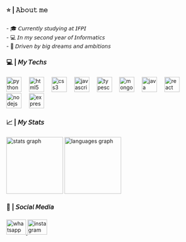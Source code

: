 <h3 align="left">⭐ | 𝙰𝚋𝚘𝚞𝚝 𝚖𝚎</h3>

###

<p align="left">- 🎓 𝘊𝘶𝘳𝘳𝘦𝘯𝘵𝘭𝘺 𝘴𝘵𝘶𝘥𝘺𝘪𝘯𝘨 𝘢𝘵 𝘐𝘍𝘗𝘐<br>- 💻 𝘐𝘯 𝘮𝘺 𝘴𝘦𝘤𝘰𝘯𝘥 𝘺𝘦𝘢𝘳 𝘰𝘧 𝘐𝘯𝘧𝘰𝘳𝘮𝘢𝘵𝘪𝘤𝘴<br>- 🌟 𝘋𝘳𝘪𝘷𝘦𝘯 𝘣𝘺 𝘣𝘪𝘨 𝘥𝘳𝘦𝘢𝘮𝘴 𝘢𝘯𝘥 𝘢𝘮𝘣𝘪𝘵𝘪𝘰𝘯𝘴</p>

###

<h3 align="left">💻 | 𝘔𝘺 𝘛𝘦𝘤𝘩𝘴</h3>

###

<div align="left">
  <img src="https://skillicons.dev/icons?i=py" height="40" alt="python logo"  />
  <img width="12" />
  <img src="https://skillicons.dev/icons?i=html" height="40" alt="html5 logo"  />
  <img width="12" />
  <img src="https://skillicons.dev/icons?i=css" height="40" alt="css3 logo"  />
  <img width="12" />
  <img src="https://skillicons.dev/icons?i=js" height="40" alt="javascript logo"  />
  <img width="12" />
  <img src="https://skillicons.dev/icons?i=ts" height="40" alt="typescript logo"  />
  <img width="12" />
  <img src="https://skillicons.dev/icons?i=mongodb" height="40" alt="mongodb logo"  />
  <img width="12" />
  <img src="https://skillicons.dev/icons?i=java" height="40" alt="java logo"  />
  <img width="12" />
  <img src="https://skillicons.dev/icons?i=react" height="40" alt="react logo"  />
  <img width="12" />
  <img src="https://skillicons.dev/icons?i=nodejs" height="40" alt="nodejs logo"  />
  <img width="12" />
  <img src="https://skillicons.dev/icons?i=express" height="40" alt="express logo"  />
</div>

###

<h3 align="left">📈 | 𝘔𝘺 𝘚𝘵𝘢𝘵𝘴</h3>

###

<div align="left">
  <img src="https://github-readme-stats.vercel.app/api?username=kassiods&hide_title=false&hide_rank=false&show_icons=true&include_all_commits=true&count_private=true&disable_animations=false&theme=dark&locale=en&hide_border=false&order=1" height="150" alt="stats graph"  />
  <img src="https://github-readme-stats.vercel.app/api/top-langs?username=kassiods&locale=en&hide_title=false&layout=compact&card_width=320&langs_count=5&theme=dark&hide_border=false&order=2" height="150" alt="languages graph"  />
</div>

###

<h3 align="left">📱 | 𝘚𝘰𝘤𝘪𝘢𝘭 𝘔𝘦𝘥𝘪𝘢</h3>

###

<div align="left">
  <a href="https://w.app/kassio" target="_blank">
    <img src="https://raw.githubusercontent.com/maurodesouza/profile-readme-generator/master/src/assets/icons/social/whatsapp/default.svg" width="52" height="40" alt="whatsapp logo"  />
  </a>
  <a href="https://www.instagram.com/kassio.ds/" target="_blank">
    <img src="https://raw.githubusercontent.com/maurodesouza/profile-readme-generator/master/src/assets/icons/social/instagram/default.svg" width="52" height="40" alt="instagram logo"  />
  </a>
</div>

###
